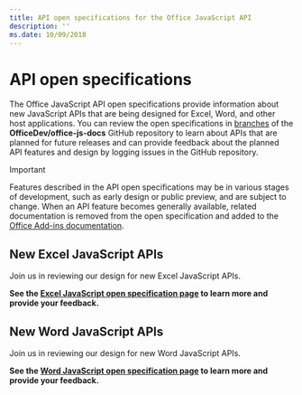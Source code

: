 ```yaml
---
title: API open specifications for the Office JavaScript API
description: ''
ms.date: 10/09/2018
---
```


# API open specifications

The Office JavaScript API open specifications provide information about new JavaScript APIs that are being designed for Excel, Word, and other host applications. You can review the open specifications in [branches](https://github.com/OfficeDev/office-js-docs/branches/all) of the **OfficeDev/office-js-docs** GitHub repository to learn about APIs that are planned for future releases and can provide feedback about the planned API features and design by logging issues in the GitHub repository.

> [!IMPORTANT]
> Features described in the API open specifications may be in various stages of development, such as early design or public preview, and are subject to change. When an API feature becomes generally available, related documentation is removed from the open specification and added to the [Office Add-ins documentation](https://docs.microsoft.com/office/dev/add-ins/). 

## New Excel JavaScript APIs

Join us in reviewing our design for new Excel JavaScript APIs. 

**See the [Excel JavaScript open specification page](https://github.com/OfficeDev/office-js-docs/tree/ExcelJs_OpenSpec) to learn more and provide your feedback.**

## New Word JavaScript APIs

Join us in reviewing our design for new Word JavaScript APIs. 

**See the [Word JavaScript open specification page](https://github.com/OfficeDev/office-js-docs/tree/WordJs_OpenSpec) to learn more and provide your feedback.**